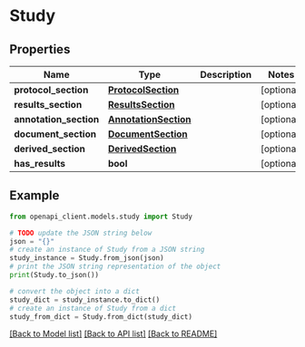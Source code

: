 # Study


## Properties

Name | Type | Description | Notes
------------ | ------------- | ------------- | -------------
**protocol_section** | [**ProtocolSection**](ProtocolSection.md) |  | [optional] 
**results_section** | [**ResultsSection**](ResultsSection.md) |  | [optional] 
**annotation_section** | [**AnnotationSection**](AnnotationSection.md) |  | [optional] 
**document_section** | [**DocumentSection**](DocumentSection.md) |  | [optional] 
**derived_section** | [**DerivedSection**](DerivedSection.md) |  | [optional] 
**has_results** | **bool** |  | [optional] 

## Example

```python
from openapi_client.models.study import Study

# TODO update the JSON string below
json = "{}"
# create an instance of Study from a JSON string
study_instance = Study.from_json(json)
# print the JSON string representation of the object
print(Study.to_json())

# convert the object into a dict
study_dict = study_instance.to_dict()
# create an instance of Study from a dict
study_from_dict = Study.from_dict(study_dict)
```
[[Back to Model list]](../README.md#documentation-for-models) [[Back to API list]](../README.md#documentation-for-api-endpoints) [[Back to README]](../README.md)


